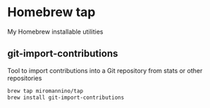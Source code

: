 # Homebrew tap

My Homebrew installable utilities

## git-import-contributions

Tool to import contributions into a Git repository from stats or other repositories

```sh
brew tap miromannino/tap
brew install git-import-contributions
```